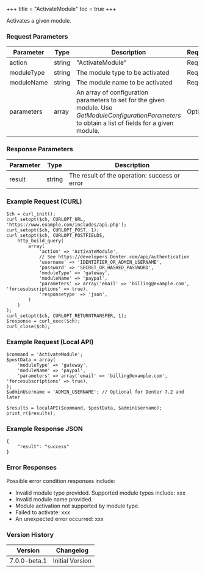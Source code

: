+++
title = "ActivateModule"
toc = true
+++

Activates a given module.

### Request Parameters

| Parameter | Type | Description | Required |
| --------- | ---- | ----------- | -------- |
| action | string | "ActivateModule" | Required |
| moduleType | string | The module type to be activated | Required |
| moduleName | string | The module name to be activated | Required |
| parameters | array | An array of configuration parameters to set for the given module. Use *GetModuleConfigurationParameters* to obtain a list of fields for a given module. | Optional |

### Response Parameters

| Parameter | Type | Description |
| --------- | ---- | ----------- |
| result | string | The result of the operation: success or error |


### Example Request (CURL)

```
$ch = curl_init();
curl_setopt($ch, CURLOPT_URL, 'https://www.example.com/includes/api.php');
curl_setopt($ch, CURLOPT_POST, 1);
curl_setopt($ch, CURLOPT_POSTFIELDS,
    http_build_query(
        array(
            'action' => 'ActivateModule',
            // See https://developers.Denter.com/api/authentication
            'username' => 'IDENTIFIER_OR_ADMIN_USERNAME',
            'password' => 'SECRET_OR_HASHED_PASSWORD',
            'moduleType' => 'gateway',
            'moduleName' => 'paypal',
            'parameters' => array('email' => 'billing@example.com', 'forcesubscriptions' => true),
            'responsetype' => 'json',
        )
    )
);
curl_setopt($ch, CURLOPT_RETURNTRANSFER, 1);
$response = curl_exec($ch);
curl_close($ch);
```


### Example Request (Local API)

```
$command = 'ActivateModule';
$postData = array(
    'moduleType' => 'gateway',
    'moduleName' => 'paypal',
    'parameters' => array('email' => 'billing@example.com', 'forcesubscriptions' => true),
);
$adminUsername = 'ADMIN_USERNAME'; // Optional for Denter 7.2 and later

$results = localAPI($command, $postData, $adminUsername);
print_r($results);
```


### Example Response JSON

```
{
    "result": "success"
}
```


### Error Responses

Possible error condition responses include:

* Invalid module type provided. Supported module types include: xxx
* Invalid module name provided.
* Module activation not supported by module type.
* Failed to activate: xxx
* An unexpected error occurred: xxx


### Version History

| Version | Changelog |
| ------- | --------- |
| 7.0.0-beta.1 | Initial Version |
